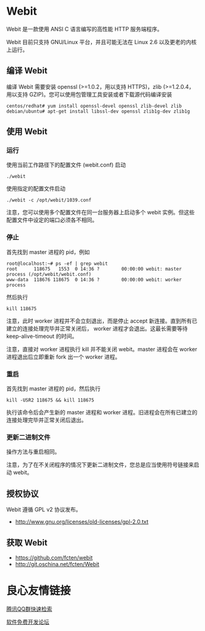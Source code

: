 # Webit

Webit 是一款使用 ANSI C 语言编写的高性能 HTTP 服务端程序。

Webit 目前只支持 GNU/Linux 平台，并且可能无法在 Linux 2.6 以及更老的内核上运行。

## 编译 Webit

编译 Webit 需要安装 openssl (>=1.0.2，用以支持 HTTPS)，zlib (>=1.2.0.4，用以支持 GZIP)。您可以使用包管理工具安装或者下载源代码编译安装

    centos/redhat# yum install openssl-devel openssl zlib-devel zlib
	debian/ubuntu# apt-get install libssl-dev openssl zlib1g-dev zlib1g

## 使用 Webit

### 运行

使用当前工作路径下的配置文件 (webit.conf) 启动

    ./webit

使用指定的配置文件启动

    ./webit -c /opt/webit/1039.conf

注意，您可以使用多个配置文件在同一台服务器上启动多个 webit 实例。但这些配置文件中设定的端口必须各不相同。

### 停止

首先找到 master 进程的 pid，例如

    root@localhost:~# ps -ef | grep webit
    root      118675   1553  0 14:36 ?        00:00:00 webit: master process (/opt/webit/webit.conf)
    www-data  118676 118675  0 14:36 ?        00:00:00 webit: worker process


然后执行

    kill 118675

注意，此时 worker 进程并不会立刻退出，而是停止 accept 新连接。直到所有已建立的连接处理完毕并正常关闭后， worker 进程才会退出。这最长需要等待 keep-alive-timeout 的时间。

注意，直接对 worker 进程执行 kill 并不能关闭 webit。master 进程会在 worker 进程退出后立即重新 fork 出一个 worker 进程。

### 重启

首先找到 master 进程的 pid，然后执行

    kill -USR2 118675 && kill 118675

执行该命令后会产生新的 master 进程和 worker 进程。旧进程会在所有已建立的连接处理完毕并正常关闭后退出。

### 更新二进制文件

操作方法与重启相同。

注意，为了在不关闭程序的情况下更新二进制文件，您总是应当使用符号链接来启动 webit。

## 授权协议

Webit 遵循 GPL v2 协议发布。
* http://www.gnu.org/licenses/old-licenses/gpl-2.0.txt

## 获取 Webit

* https://github.com/fcten/webit
* http://git.oschina.net/fcten/Webit


 # 良心友情链接

[腾讯QQ群快速检索](http://u.720life.cn/s/8cf73f7c)

[软件免费开发论坛](http://u.720life.cn/s/bbb01dc0)